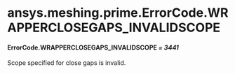 # ansys.meshing.prime.ErrorCode.WRAPPERCLOSEGAPS_INVALIDSCOPE



#### ErrorCode.WRAPPERCLOSEGAPS_INVALIDSCOPE *= 3441*

Scope specified for close gaps is invalid.

<!-- !! processed by numpydoc !! -->
